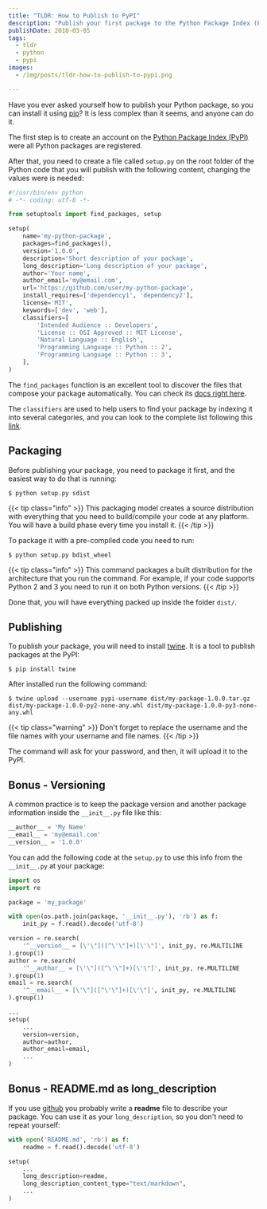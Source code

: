 ```yaml
---
title: "TLDR: How to Publish to PyPI"
description: "Publish your first package to the Python Package Index (PyPI)"
publishDate: 2018-03-05
tags:
  - tldr
  - python
  - pypi
images:
  - /img/posts/tldr-how-to-publish-to-pypi.png

---
```


Have you ever asked yourself how to publish your Python package, so you can install it using [pip](https://pypi.python.org/pypi/pip)? It is less complex than it seems, and anyone can do it.

The first step is to create an account on the [Python Package Index (PyPI)](https://pypi.python.org/pypi) were all Python packages are registered.

After that, you need to create a file called `setup.py` on the root folder of the Python code that you will publish with the following content, changing the values were is needed:

```python
#!/usr/bin/env python
# -*- coding: utf-8 -*-

from setuptools import find_packages, setup

setup(
    name='my-python-package',
    packages=find_packages(),
    version='1.0.0',
    description='Short description of your package',
    long_description='Long description of your package',
    author='Your name',
    author_email='my@email.com',
    url='https://github.com/user/my-python-package',
    install_requires=['dependency1', 'dependency2'],
    license='MIT',
    keywords=['dev', 'web'],
    classifiers=[
        'Intended Audience :: Developers',
        'License :: OSI Approved :: MIT License',
        'Natural Language :: English',
        'Programming Language :: Python :: 2',
        'Programming Language :: Python :: 3',
    ],
)
```

The `find_packages` function is an excellent tool to discover the files that compose your package automatically. You can check its [docs right here](http://setuptools.readthedocs.io/en/latest/setuptools.html#using-find-packages).

The `classifiers` are used to help users to find your package by indexing it into several categories, and you can look to the complete list following this [link](https://pypi.python.org/pypi?%3Aaction=list_classifiers).

## Packaging

Before publishing your package, you need to package it first, and the easiest way to do that is running:

```console
$ python setup.py sdist
```

{{< tip class="info" >}}
This packaging model creates a source distribution with everything that you need to build/compile your code at any platform. You will have a build phase every time you install it.
{{< /tip >}}

To package it with a pre-compiled code you need to run:

```console
$ python setup.py bdist_wheel
```

{{< tip class="info" >}}
This command packages a built distribution for the architecture that you run the command. For example, if your code supports Python 2 and 3 you need to run it on both Python versions.
{{< /tip >}}

Done that, you will have everything packed up inside the folder `dist/`.

## Publishing

To publish your package, you will need to install [twine](https://github.com/pypa/twine). It is a tool to publish packages at the PyPI:

```console
$ pip install twine
```

After installed run the following command:

```console
$ twine upload --username pypi-username dist/my-package-1.0.0.tar.gz dist/my-package-1.0.0-py2-none-any.whl dist/my-package-1.0.0-py3-none-any.whl
```

{{< tip class="warning" >}}
Don't forget to replace the username and the file names with your username and file names.
{{< /tip >}}

The command will ask for your password, and then, it will upload it to the PyPI.

## Bonus - Versioning

A common practice is to keep the package version and another package information inside the `__init__.py` file like this:

```python
__author__ = 'My Name'
__email__ = 'my@email.com'
__version__ = '1.0.0'
```

You can add the following code at the `setup.py` to use this info from the `__init__.py` at your package:

```python
import os
import re

package = 'my_package'

with open(os.path.join(package, '__init__.py'), 'rb') as f:
    init_py = f.read().decode('utf-8')

version = re.search(
    '^__version__ = [\'\"]([^\'\"]+)[\'\"]', init_py, re.MULTILINE
).group(1)
author = re.search(
    '^__author__ = [\'\"]([^\'\"]+)[\'\"]', init_py, re.MULTILINE
).group(1)
email = re.search(
    '^__email__ = [\'\"]([^\'\"]+)[\'\"]', init_py, re.MULTILINE
).group(1)

...
setup(
    ...
    version=version,
    author=author,
    author_email=email,
    ...
)
```

## Bonus - README.md as long_description

If you use [github](https://github.com) you probably write a **readme** file to describe your package. You can use it as your `long_description`, so you don't need to repeat yourself:

```python
with open('README.md', 'rb') as f:
    readme = f.read().decode('utf-8')

setup(
    ...
    long_description=readme,
    long_description_content_type="text/markdown",
    ...
)
```
